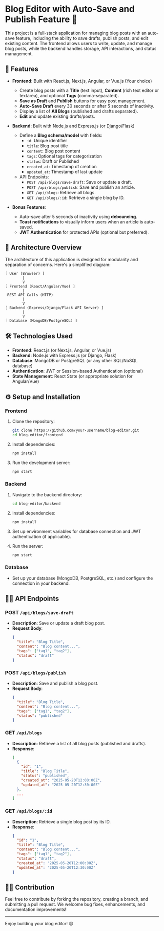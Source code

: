 # Blog Editor with Auto-Save and Publish Feature 🚀

This project is a full-stack application for managing blog posts with an auto-save feature, including the ability to save drafts, publish posts, and edit existing content. The frontend allows users to write, update, and manage blog posts, while the backend handles storage, API interactions, and status management.

## 🚀 Features
- **Frontend**: Built with React.js, Next.js, Angular, or Vue.js (Your choice)
  - Create blog posts with a **Title** (text input), **Content** (rich text editor or textarea), and optional **Tags** (comma-separated).
  - **Save as Draft** and **Publish** buttons for easy post management.
  - **Auto-Save Draft** every 30 seconds or after 5 seconds of inactivity.
  - Display a list of **All Blogs** (published and drafts separated).
  - **Edit** and update existing drafts/posts.
  
- **Backend**: Built with Node.js and Express.js (or Django/Flask)
  - Define a **Blog schema/model** with fields:
    - `id`: Unique identifier
    - `title`: Blog post title
    - `content`: Blog post content
    - `tags`: Optional tags for categorization
    - `status`: Draft or Published
    - `created_at`: Timestamp of creation
    - `updated_at`: Timestamp of last update
  - API Endpoints:
    - `POST /api/blogs/save-draft`: Save or update a draft.
    - `POST /api/blogs/publish`: Save and publish an article.
    - `GET /api/blogs`: Retrieve all blogs.
    - `GET /api/blogs/:id`: Retrieve a single blog by ID.
  
- **Bonus Features**:
  - Auto-save after 5 seconds of inactivity using **debouncing**.
  - **Toast notifications** to visually inform users when an article is auto-saved.
  - **JWT Authentication** for protected APIs (optional but preferred).

## 🌟 Architecture Overview

The architecture of this application is designed for modularity and separation of concerns. Here's a simplified diagram:

```
[ User (Browser) ]
        |
        V
[ Frontend (React/Angular/Vue) ]
        |
 REST API Calls (HTTP)
        |
        V
[ Backend (Express/Django/Flask API Server) ]
        |
        V
[ Database (MongoDB/PostgreSQL) ]
```

## 🛠️ Technologies Used

- **Frontend**: React.js (or Next.js, Angular, or Vue.js)
- **Backend**: Node.js with Express.js (or Django, Flask)
- **Database**: MongoDB or PostgreSQL (or any other SQL/NoSQL database)
- **Authentication**: JWT or Session-based Authentication (optional)
- **State Management**: React State (or appropriate solution for Angular/Vue)

## ⚙️ Setup and Installation

### Frontend
1. Clone the repository:
   ```bash
   git clone https://github.com/your-username/blog-editor.git
   cd blog-editor/frontend
   ```

2. Install dependencies:
   ```bash
   npm install
   ```

3. Run the development server:
   ```bash
   npm start
   ```

### Backend
1. Navigate to the backend directory:
   ```bash
   cd blog-editor/backend
   ```

2. Install dependencies:
   ```bash
   npm install
   ```

3. Set up environment variables for database connection and JWT authentication (if applicable).

4. Run the server:
   ```bash
   npm start
   ```

### Database
- Set up your database (MongoDB, PostgreSQL, etc.) and configure the connection in your backend.

## 🧑‍💻 API Endpoints

### POST `/api/blogs/save-draft`
- **Description**: Save or update a draft blog post.
- **Request Body**:
  ```json
  {
    "title": "Blog Title",
    "content": "Blog content...",
    "tags": ["tag1", "tag2"],
    "status": "draft"
  }
  ```

### POST `/api/blogs/publish`
- **Description**: Save and publish a blog post.
- **Request Body**:
  ```json
  {
    "title": "Blog Title",
    "content": "Blog content...",
    "tags": ["tag1", "tag2"],
    "status": "published"
  }
  ```

### GET `/api/blogs`
- **Description**: Retrieve a list of all blog posts (published and drafts).
- **Response**:
  ```json
  [
    {
      "id": "1",
      "title": "Blog Title",
      "status": "published",
      "created_at": "2025-05-20T12:00:00Z",
      "updated_at": "2025-05-20T12:30:00Z"
    },
    ...
  ]
  ```

### GET `/api/blogs/:id`
- **Description**: Retrieve a single blog post by its ID.
- **Response**:
  ```json
  {
    "id": "1",
    "title": "Blog Title",
    "content": "Blog content...",
    "tags": ["tag1", "tag2"],
    "status": "draft",
    "created_at": "2025-05-20T12:00:00Z",
    "updated_at": "2025-05-20T12:30:00Z"
  }
  ```



## 👨‍💻 Contribution

Feel free to contribute by forking the repository, creating a branch, and submitting a pull request. We welcome bug fixes, enhancements, and documentation improvements!



---

Enjoy building your blog editor! 😄
